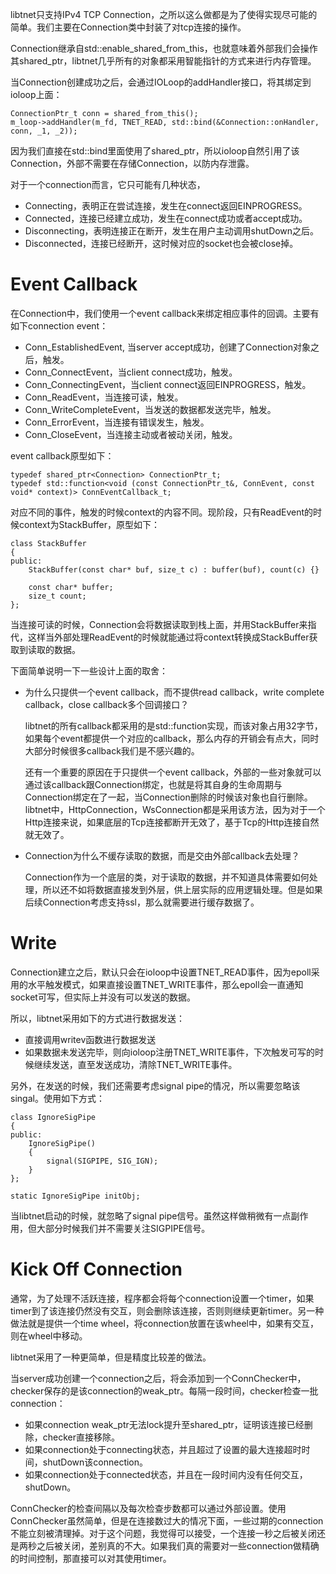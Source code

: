 libtnet只支持IPv4 TCP Connection，之所以这么做都是为了使得实现尽可能的简单。我们主要在Connection类中封装了对tcp连接的操作。

Connection继承自std::enable_shared_from_this，也就意味着外部我们会操作其shared_ptr<Connection>，libtnet几乎所有的对象都采用智能指针的方式来进行内存管理。

当Connection创建成功之后，会通过IOLoop的addHandler接口，将其绑定到ioloop上面：

    ConnectionPtr_t conn = shared_from_this();
    m_loop->addHandler(m_fd, TNET_READ, std::bind(&Connection::onHandler, conn, _1, _2));

因为我们直接在std::bind里面使用了shared_ptr，所以ioloop自然引用了该Connection，外部不需要在存储Connection，以防内存泄露。

对于一个connection而言，它只可能有几种状态，

- Connecting，表明正在尝试连接，发生在connect返回EINPROGRESS。
- Connected，连接已经建立成功，发生在connect成功或者accept成功。
- Disconnecting，表明连接正在断开，发生在用户主动调用shutDown之后。
- Disconnected，连接已经断开，这时候对应的socket也会被close掉。

# Event Callback

在Connection中，我们使用一个event callback来绑定相应事件的回调。主要有如下connection event：

- Conn_EstablishedEvent, 当server accept成功，创建了Connection对象之后，触发。
- Conn_ConnectEvent，当client connect成功，触发。
- Conn_ConnectingEvent，当client connect返回EINPROGRESS，触发。
- Conn_ReadEvent，当连接可读，触发。
- Conn_WriteCompleteEvent，当发送的数据都发送完毕，触发。
- Conn_ErrorEvent，当连接有错误发生，触发。
- Conn_CloseEvent，当连接主动或者被动关闭，触发。

event callback原型如下：

    typedef shared_ptr<Connection> ConnectionPtr_t;
    typedef std::function<void (const ConnectionPtr_t&, ConnEvent, const void* context)> ConnEventCallback_t;
    
对应不同的事件，触发的时候context的内容不同。现阶段，只有ReadEvent的时候context为StackBuffer，原型如下：

    class StackBuffer
    {
    public:
        StackBuffer(const char* buf, size_t c) : buffer(buf), count(c) {}
        
        const char* buffer;
        size_t count;    
    };
    
当连接可读的时候，Connection会将数据读取到栈上面，并用StackBuffer来指代，这样当外部处理ReadEvent的时候就能通过将context转换成StackBuffer获取到读取的数据。

下面简单说明一下一些设计上面的取舍：

- 为什么只提供一个event callback，而不提供read callback，write complete callback，close callback多个回调接口？
    
    libtnet的所有callback都采用的是std::function实现，而该对象占用32字节，如果每个event都提供一个对应的callback，那么内存的开销会有点大，同时大部分时候很多callback我们是不感兴趣的。
    
    还有一个重要的原因在于只提供一个event callback，外部的一些对象就可以通过该callback跟Connection绑定，也就是将其自身的生命周期与Connection绑定在了一起，当Connection删除的时候该对象也自行删除。libtnet中，HttpConnection，WsConnection都是采用该方法，因为对于一个Http连接来说，如果底层的Tcp连接都断开无效了，基于Tcp的Http连接自然就无效了。
    
- Connection为什么不缓存读取的数据，而是交由外部callback去处理？

    Connection作为一个底层的类，对于读取的数据，并不知道具体需要如何处理，所以还不如将数据直接发到外层，供上层实际的应用逻辑处理。但是如果后续Connection考虑支持ssl，那么就需要进行缓存数据了。
    
# Write

Connection建立之后，默认只会在ioloop中设置TNET_READ事件，因为epoll采用的水平触发模式，如果直接设置TNET_WRITE事件，那么epoll会一直通知socket可写，但实际上并没有可以发送的数据。

所以，libtnet采用如下的方式进行数据发送：

- 直接调用writev函数进行数据发送
- 如果数据未发送完毕，则向ioloop注册TNET_WRITE事件，下次触发可写的时候继续发送，直至发送成功，清除TNET_WRITE事件。

另外，在发送的时候，我们还需要考虑signal pipe的情况，所以需要忽略该singal。使用如下方式：

    class IgnoreSigPipe
    {
    public:
        IgnoreSigPipe()
        {
            signal(SIGPIPE, SIG_IGN);    
        }    
    };

    static IgnoreSigPipe initObj;

当libtnet启动的时候，就忽略了signal pipe信号。虽然这样做稍微有一点副作用，但大部分时候我们并不需要关注SIGPIPE信号。

# Kick Off Connection

通常，为了处理不活跃连接，程序都会将每个connection设置一个timer，如果timer到了该连接仍然没有交互，则会删除该连接，否则则继续更新timer。另一种做法就是提供一个time wheel，将connection放置在该wheel中，如果有交互，则在wheel中移动。

libtnet采用了一种更简单，但是精度比较差的做法。

当server成功创建一个connection之后，将会添加到一个ConnChecker中，checker保存的是该connection的weak_ptr。每隔一段时间，checker检查一批connection：

- 如果connection weak_ptr无法lock提升至shared_ptr，证明该连接已经删除，checker直接移除。
- 如果connection处于connecting状态，并且超过了设置的最大连接超时时间，shutDown该connection。
- 如果connection处于connected状态，并且在一段时间内没有任何交互，shutDown。

ConnChecker的检查间隔以及每次检查步数都可以通过外部设置。使用ConnChecker虽然简单，但是在连接数过大的情况下面，一些过期的connection不能立刻被清理掉。对于这个问题，我觉得可以接受，一个连接一秒之后被关闭还是两秒之后被关闭，差别真的不大。如果我们真的需要对一些connection做精确的时间控制，那直接可以对其使用timer。
